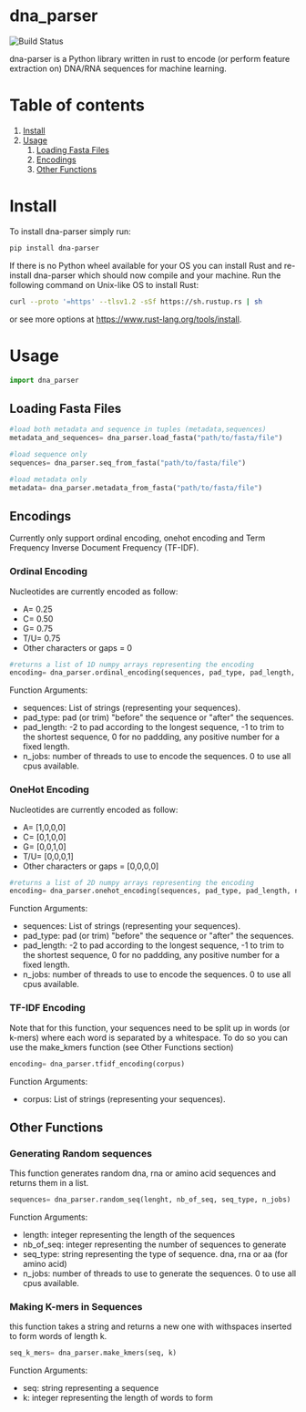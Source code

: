 # dna_parser
![Build Status](https://github.com/Mvila035/dna_parser/workflows/CI/badge.svg)

dna-parser is a Python library written in rust to encode (or perform feature extraction on) DNA/RNA sequences for machine learning.

# Table of contents
1. [Install](https://github.com/Mvila035/dna_parser/edit/main/README.md#install)
2. [Usage](https://github.com/Mvila035/dna_parser/edit/main/README.md#usage)
    1. [Loading Fasta Files](https://github.com/Mvila035/dna_parser/edit/main/README.md#loading-fasta-files)
    2. [Encodings](https://github.com/Mvila035/dna_parser/edit/main/README.md#encodings)
    3. [Other Functions](https://github.com/Mvila035/dna_parser/edit/main/README.md#other-functions)

# Install <a name="install"></a>

To install dna-parser simply run:
```sh
pip install dna-parser
```

If there is no Python wheel available for your OS you can install Rust and re-install dna-parser which should now compile and your machine.
Run the following command on Unix-like OS to install Rust:
```sh
curl --proto '=https' --tlsv1.2 -sSf https://sh.rustup.rs | sh
```
or see more options at https://www.rust-lang.org/tools/install.

# Usage

```python
import dna_parser
```

## Loading Fasta Files <a name="fasta"></a>

```python
#load both metadata and sequence in tuples (metadata,sequences)
metadata_and_sequences= dna_parser.load_fasta("path/to/fasta/file")

#load sequence only
sequences= dna_parser.seq_from_fasta("path/to/fasta/file")

#load metadata only
metadata= dna_parser.metadata_from_fasta("path/to/fasta/file")
```

## Encodings <a name="encodings"></a>

Currently only support ordinal encoding, onehot encoding and Term Frequency Inverse Document Frequency (TF-IDF).

### Ordinal Encoding

Nucleotides are currently encoded as follow:

* A= 0.25
* C= 0.50
* G= 0.75
* T/U= 0.75
* Other characters or gaps = 0

```python
#returns a list of 1D numpy arrays representing the encoding
encoding= dna_parser.ordinal_encoding(sequences, pad_type, pad_length, n_jobs)
```

Function Arguments:

* sequences: List of strings (representing your sequences). 
* pad_type: pad (or trim) "before" the sequence or "after" the sequences.
* pad_length: -2 to pad according to the longest sequence, -1 to trim to the shortest sequence, 0 for no paddding, any positive number for a fixed length.
* n_jobs: number of threads to use to encode the sequences. 0 to use all cpus available.


### OneHot Encoding

Nucleotides are currently encoded as follow:

* A= [1,0,0,0]
* C= [0,1,0,0]
* G= [0,0,1,0]
* T/U= [0,0,0,1]
* Other characters or gaps = [0,0,0,0]

```python
#returns a list of 2D numpy arrays representing the encoding
encoding= dna_parser.onehot_encoding(sequences, pad_type, pad_length, n_jobs)

```

Function Arguments:

* sequences: List of strings (representing your sequences). 
* pad_type: pad (or trim) "before" the sequence or "after" the sequences.
* pad_length: -2 to pad according to the longest sequence, -1 to trim to the shortest sequence, 0 for no paddding, any positive number for a fixed length.
* n_jobs: number of threads to use to encode the sequences. 0 to use all cpus available.

### TF-IDF Encoding

Note that for this function, your sequences need to be split up in words (or k-mers) where each word is separated by a whitespace. To do so you can use the make_kmers function (see Other Functions section)

```python
encoding= dna_parser.tfidf_encoding(corpus)
```

Function Arguments:

* corpus: List of strings (representing your sequences). 


## Other Functions <a name="others"></a>

### Generating Random sequences

This function generates random dna, rna or amino acid sequences and returns them in a list.

```python
sequences= dna_parser.random_seq(lenght, nb_of_seq, seq_type, n_jobs)
```
Function Arguments:

* length: integer representing the length of the sequences
* nb_of_seq: integer representing the number of sequences to generate
* seq_type: string representing the type of sequence. dna, rna or aa (for amino acid)
* n_jobs: number of threads to use to generate the sequences. 0 to use all cpus available.


### Making K-mers in Sequences

this function takes a string and returns a new one with withspaces inserted to form words of length k.

```python
seq_k_mers= dna_parser.make_kmers(seq, k)
```

Function Arguments:

* seq: string representing a sequence
* k: integer representing the length of words to form





